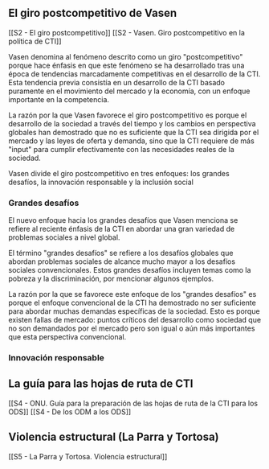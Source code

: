## El giro postcompetitivo de Vasen

[[S2 - El giro postcompetitivo]]
[[S2 - Vasen. Giro postcompetitivo en la política de CTI]]

Vasen denomina al fenómeno descrito como un giro "postcompetitivo" porque hace énfasis en que este fenómeno se ha desarrollado tras una época de tendencias marcadamente competitivas en el desarrollo de la CTI. Esta tendencia previa consistía en un desarrollo de la CTI basado puramente en el movimiento del mercado y la economía, con un enfoque importante en la competencia.

La razón por la que Vasen favorece el giro postcompetitivo es porque el desarrollo de la sociedad a través del tiempo y los cambios en perspectiva globales han demostrado que no es suficiente que la CTI sea dirigida por el mercado y las leyes de oferta y demanda, sino que la CTI requiere de más "input" para cumplir efectivamente con las necesidades reales de la sociedad.

Vasen divide el giro postcompetitivo en tres enfoques: los grandes desafíos, la innovación responsable y la inclusión social

### Grandes desafíos

El nuevo enfoque hacia los grandes desafíos que Vasen menciona se refiere al reciente énfasis de la CTI en abordar una gran variedad de problemas sociales a nivel global.

El término "grandes desafíos" se refiere a los desafíos globales que abordan problemas sociales de alcance mucho mayor a los desafíos sociales convencionales. Estos grandes desafíos incluyen temas como la pobreza y la discriminación, por mencionar algunos ejemplos.

La razón por la que se favorece este enfoque de los "grandes desafíos" es porque el enfoque convencional de la CTI ha demostrado no ser suficiente para abordar muchas demandas específicas de la sociedad. Esto es porque existen fallas de mercado: puntos críticos del desarrollo como sociedad que no son demandados por el mercado pero son igual o aún más importantes que esta perspectiva convencional.

### Innovación responsable



## La guía para las hojas de ruta de CTI

[[S4 - ONU. Guía para la preparación de las hojas de ruta de la CTI para los ODS]]
[[S4 - De los ODM a los ODS]]
## Violencia estructural (La Parra y Tortosa)

[[S5 - La Parra y Tortosa. Violencia estructural]]